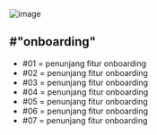 ![image](https://github.com/osiic/atlantis-report/assets/96474947/fdc542e1-e89f-47c7-bd5c-6af62b52e845)

## #"onboarding"
- #01 = penunjang fitur onboarding
- #02 = penunjang fitur onboarding
- #03 = penunjang fitur onboarding
- #04 = penunjang fitur onboarding 
- #05 = penunjang fitur onboarding
- #06 = penunjang fitur onboarding
- #07 = penunjang fitur onboarding
